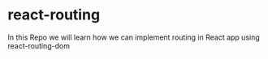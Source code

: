 # react-routing
In this Repo we will learn how we can implement routing in React app using react-routing-dom
